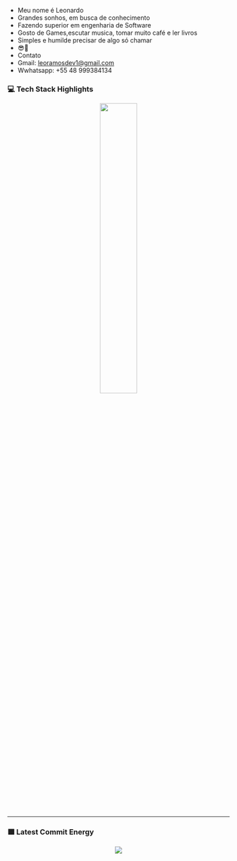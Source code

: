 - Meu nome é Leonardo
- Grandes sonhos, em busca de conhecimento
- Fazendo superior em engenharia de Software
- Gosto de Games,escutar musica, tomar muito café  e  ler livros
- Simples e humilde precisar de algo só chamar
- 😎🤝
- Contato
- Gmail: leoramosdev1@gmail.com
- Wwhatsapp: +55 48 999384134

### 💻 Tech Stack Highlights

<p align="center">
  <img width="41%" src="https://github-readme-stats.vercel.app/api/top-langs/?username=leoleojogos&layout=compact&hide_border=true&title_color=00ff99&text_color=ffffff&bg_color=0d1117" />
</p>

---

### 🟩 Latest Commit Energy

<p align="center">
<img src="https://github-readme-stats.vercel.app/api?username=leoleojogos&show_icons=true&theme=github_dark&hide_border=true&title_color=00ff99&icon_color=00ff99&text_color=ffffff" />
</p>




<!---
leoleojogos/leoleojogos is a ✨ special ✨ repository because its `README.md` (this file) appears on your GitHub profile.
You can click the Preview link to take a look at your changes.
--->

